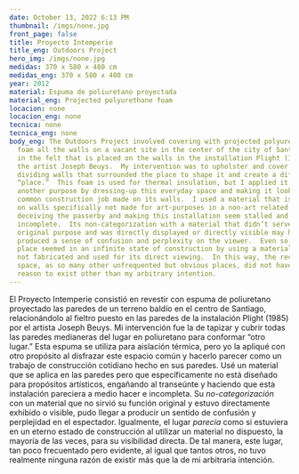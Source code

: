 ```yaml
---
date: October 13, 2022 6:13 PM
thumbnail: /imgs/none.jpg
front_page: false
title: Proyecto Intemperie
title_eng: Outdoors Project
hero_img: /imgs/none.jpg
medidas: 370 x 580 x 480 cm
medidas_eng: 370 x 580 x 480 cm
year: 2012
material: Espuma de poliuretano proyectada
material_eng: Projected polyurethane foam
locacion: none
locacion_eng: none
tecnica: none
tecnica_eng: none
body_eng: The Outdoors Project involved covering with projected polyurethane
  foam all the walls on a vacant site in the center of the city of Santiago as
  in the felt that is placed on the walls in the installation Plight (1985) by
  the artist Joseph Beuys.  My intervention was to upholster and cover the
  dividing walls that surrounded the place to shape it and create a different
  “place.”  This foam is used for thermal insulation, but I applied it with
  another purpose by dressing-up this everyday space and making it look as a
  common construction job made on its walls.  I used a material that is applied
  on walls specifically not made for art-purposes in a non-art related space,
  deceiving the passerby and making this installation seem stalled and
  incomplete.  Its non-categorization with a material that didn’t serve its
  original purpose and was directly displayed or directly visible may have
  produced a sense of confusion and perplexity on the viewer.  Even so, the
  place seemed in an infinite state of construction by using a material that is
  not fabricated and used for its direct viewing.  In this way, the recreated
  space, as so many other unfrequented but obvious places, did not have any
  reason to exist other than my arbitrary intention.
---
```

El Proyecto Intemperie consistió en revestir con espuma de poliuretano proyectado las paredes de un terreno baldío en el centro de Santiago, relacionándolo al fieltro puesto en las paredes de la instalación Plight (1985) por el artista Joseph Beuys.  Mi intervención fue la de tapizar y cubrir todas las paredes medianeras del lugar en poliuretano para conformar “otro lugar.”  Esta espuma se utiliza para aislación térmica, pero yo la apliqué con otro propósito al disfrazar este espacio común y hacerlo parecer como un trabajo de construcción cotidiano hecho en sus paredes.  Usé un material que se aplica en las paredes pero que específicamente no está diseñado para propósitos artísticos, engañando al transeúnte y haciendo que esta instalación pareciera a medio hacer e incompleta.  Su *no-categorización* con un material que no sirvió su función original y estuvo directamente exhibido o visible, pudo llegar a producir un sentido de confusión y perplejidad en el espectador.  Igualmente, el lugar *parecía* como si estuviera en un eterno estado de construcción al utilizar un material no dispuesto, la mayoría de las veces, para su visibilidad directa.  De tal manera, este lugar, tan poco frecuentado pero evidente, al igual que tantos otros, no tuvo realmente ninguna razón de existir más que la de mi arbitraria intención. 